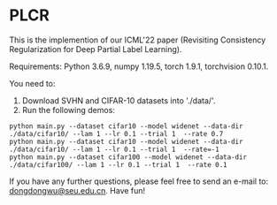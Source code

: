 # PLCR

This is the implemention of our ICML'22 paper (Revisiting Consistency Regularization for Deep Partial Label Learning).

Requirements: 
Python 3.6.9, 
numpy 1.19.5, 
torch 1.9.1,
torchvision 0.10.1.

You need to:
1. Download SVHN and CIFAR-10 datasets into './data/'.
2. Run the following demos:
```
python main.py --dataset cifar10 --model widenet --data-dir ./data/cifar10/ --lam 1 --lr 0.1 --trial 1  --rate 0.7
python main.py --dataset cifar10 --model widenet --data-dir ./data/cifar10/ --lam 1 --lr 0.1 --trial 1  --rate=-1
python main.py --dataset cifar100 --model widenet --data-dir ./data/cifar100/ --lam 1 --lr 0.1 --trial 1  --rate 0.1
```

If you have any further questions, please feel free to send an e-mail to: dongdongwu@seu.edu.cn. Have fun!
